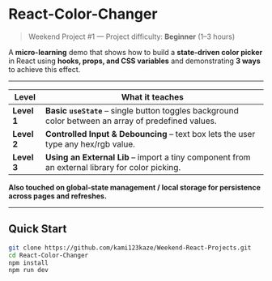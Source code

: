# React-Color-Changer  
> Weekend Project #1 — Project difficulty: **Beginner** (1–3 hours)

A **micro-learning** demo that shows how to build a **state-driven color picker** in React using **hooks, props, and CSS variables** and demonstrating **3 ways** to achieve this effect.  

---

| Level       | What it teaches                                                                                                     |
| ----------- | ------------------------------------------------------------------------------------------------------------------- |
| **Level 1** | **Basic `useState`** – single button toggles background color between an array of predefined values.                        |
| **Level 2** | **Controlled Input & Debouncing** – text box lets the user type any hex/rgb value.                      |
| **Level 3** | **Using an External Lib** – import a tiny component from an external library for color picking.  |

**Also touched on global-state management / local storage for persistence across pages and refreshes.**

---

## Quick Start
```bash
git clone https://github.com/kami123kaze/Weekend-React-Projects.git 
cd React-Color-Changer
npm install
npm run dev
